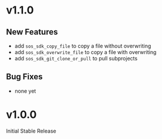 # v1.1.0

## New Features

- add `sos_sdk_copy_file` to copy a file without overwriting
- add `sos_sdk_overwrite_file` to copy a file with overwriting
- add `sos_sdk_git_clone_or_pull` to pull subprojects

## Bug Fixes

- none yet

# v1.0.0

Initial Stable Release
